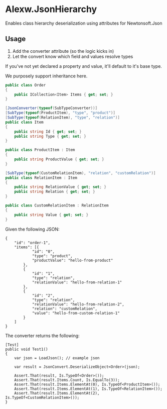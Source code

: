 ﻿# Alexw.JsonHierarchy
Enables class hierarchy deserialization using attributes for Newtonsoft.Json

## Usage

1. Add the converter attribute (so the logic kicks in)
2. Let the convert know which field and values resolve types

If you've not yet declared a property and value, it'll default to it's base type.

We purposely support inheritance here.

```csharp
public class Order
{
    public ICollection<Item> Items { get; set; }
}

[JsonConverter(typeof(SubTypeConverter))]
[SubType(typeof(ProductItem), "type", "product")]
[SubType(typeof(RelationItem), "type", "relation")]
public class Item
{
    public string Id { get; set; }
    public string Type { get; set; }
}

public class ProductItem : Item
{
    public string ProductValue { get; set; }
}

[SubType(typeof(CustomRelationItem), "relation", "customRelation")]
public class RelationItem : Item
{
    public string RelationValue { get; set; }
    public string Relation { get; set; }
}

public class CustomRelationItem : RelationItem
{
    public string Value { get; set; }
}
```

Given the following JSON:

```
{
	"id": "order-1",
	"items": [{
			"id": "0",
			"type": "product",
			"productValue": "hello-from-product"
		},
		{
			"id": "1",
			"type": "relation",
			"relationValue": "hello-from-relation-1"
		},
		{
			"id": "2",
			"type": "relation",
			"relationValue": "hello-from-relation-2",
			"relation": "customRelation",
			"value": "hello-from-custom-relation-1"
		}
	]
}
```

The converter returns the following:

```
[Test]
public void Test1()
{
    var json = LoadJson(); // example json

    var result = JsonConvert.DeserializeObject<Order>(json);

    Assert.That(result, Is.TypeOf<Order>());
    Assert.That(result.Items.Count, Is.EqualTo(3));
    Assert.That(result.Items.ElementAt(0), Is.TypeOf<ProductItem>());
    Assert.That(result.Items.ElementAt(1), Is.TypeOf<RelationItem>());
    Assert.That(result.Items.ElementAt(2), Is.TypeOf<CustomRelationItem>());
}
```